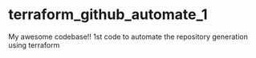 # terraform_github_automate_1
My awesome codebase!! 1st code to automate the repository generation using terraform 
